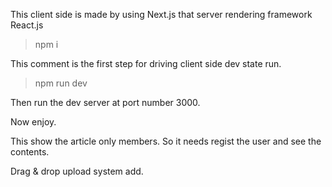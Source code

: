This client side is made by using Next.js that server rendering framework React.js

>npm i

This comment is the first step for driving client side dev state run.

>npm run dev

Then run the dev server at port number 3000.

Now enjoy.

This show the article only members. So it needs regist the user and see the contents.

Drag & drop upload system add.